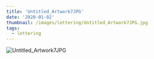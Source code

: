 ```yaml
---
title: 'Untitled_Artwork7JPG'
date: '2020-01-02'
thumbnail: /images/lettering/Untitled_Artwork7JPG.jpg
tags:
  - lettering
---
```


![Untitled_Artwork7JPG](/images/lettering/Untitled_Artwork7JPG.jpg)
